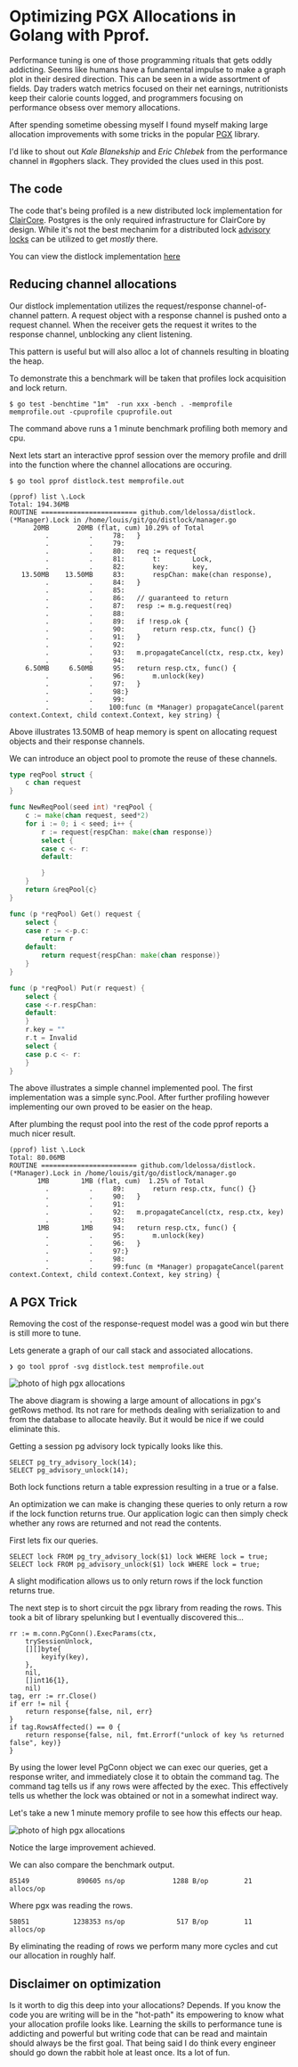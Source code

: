 # Optimizing PGX Allocations in Golang with Pprof.

Performance tuning is one of those programming rituals that gets oddly addicting. 
Seems like humans have a fundamental impulse to make a graph plot in their desired direction. 
This can be seen in a wide assortment of fields.
Day traders watch metrics focused on their net earnings, nutritionists keep their calorie counts logged, and programmers focusing on performance obsess over memory allocations.

After spending sometime obessing myself I found myself making large allocation improvements with some tricks in the popular [PGX](https://github.com/jackc/pgx) library.

I'd like to shout out *Kale Blanekship* and *Eric Chlebek* from the performance channel in #gophers slack. They provided the clues used in this post.

## The code

The code that's being profiled is a new distributed lock implementation for [ClairCore](https://github.com/quay/claircore/). 
Postgres is the only required infrastructure for ClairCore by design.
While it's not the best mechanim for a distributed lock [advisory locks](https://www.postgresql.org/docs/9.1/explicit-locking.html) can be utilized to get *mostly* there.

You can view the distlock implementation [here](https://github.com/ldelossa/distlock)

## Reducing channel allocations

Our distlock implementation utilizes the request/response channel-of-channel pattern.
A request object with a response channel is pushed onto a request channel. 
When the receiver gets the request it writes to the response channel, unblocking any client listening.

This pattern is useful but will also alloc a lot of channels resulting in bloating the heap.

To demonstrate this a benchmark will be taken that profiles lock acquisition and lock return. 

```shell
$ go test -benchtime "1m"  -run xxx -bench . -memprofile memprofile.out -cpuprofile cpuprofile.out
```
The command above runs a 1 minute benchmark profiling both memory and cpu.

Next lets start an interactive pprof session over the memory profile and drill into the function where the channel allocations are occuring.

```shell
$ go tool pprof distlock.test memprofile.out

(pprof) list \.Lock
Total: 194.36MB
ROUTINE ======================== github.com/ldelossa/distlock.(*Manager).Lock in /home/louis/git/go/distlock/manager.go
      20MB       20MB (flat, cum) 10.29% of Total
         .          .     78:	}
         .          .     79:
         .          .     80:	req := request{
         .          .     81:		t:        Lock,
         .          .     82:		key:      key,
   13.50MB    13.50MB     83:		respChan: make(chan response),
         .          .     84:	}
         .          .     85:
         .          .     86:	// guaranteed to return
         .          .     87:	resp := m.g.request(req)
         .          .     88:
         .          .     89:	if !resp.ok {
         .          .     90:		return resp.ctx, func() {}
         .          .     91:	}
         .          .     92:
         .          .     93:	m.propagateCancel(ctx, resp.ctx, key)
         .          .     94:
    6.50MB     6.50MB     95:	return resp.ctx, func() {
         .          .     96:		m.unlock(key)
         .          .     97:	}
         .          .     98:}
         .          .     99:
         .          .    100:func (m *Manager) propagateCancel(parent context.Context, child context.Context, key string) {
```

Above illustrates 13.50MB of heap memory is spent on allocating request objects and their response channels. 

We can introduce an object pool to promote the reuse of these channels. 

```go
type reqPool struct {
	c chan request
}

func NewReqPool(seed int) *reqPool {
	c := make(chan request, seed*2)
	for i := 0; i < seed; i++ {
		r := request{respChan: make(chan response)}
		select {
		case c <- r:
		default:

		}
	}
	return &reqPool{c}
}

func (p *reqPool) Get() request {
	select {
	case r := <-p.c:
		return r
	default:
		return request{respChan: make(chan response)}
	}
}

func (p *reqPool) Put(r request) {
	select {
	case <-r.respChan:
	default:
	}
	r.key = ""
	r.t = Invalid
	select {
	case p.c <- r:
	}
}
```

The above illustrates a simple channel implemented pool.
The first implementation was a simple sync.Pool.
After further profiling however implementing our own proved to be easier on the heap.

After plumbing the requst pool into the rest of the code pprof reports a much nicer result.

```
(pprof) list \.Lock
Total: 80.06MB
ROUTINE ======================== github.com/ldelossa/distlock.(*Manager).Lock in /home/louis/git/go/distlock/manager.go
       1MB        1MB (flat, cum)  1.25% of Total
         .          .     89:		return resp.ctx, func() {}
         .          .     90:	}
         .          .     91:
         .          .     92:	m.propagateCancel(ctx, resp.ctx, key)
         .          .     93:
       1MB        1MB     94:	return resp.ctx, func() {
         .          .     95:		m.unlock(key)
         .          .     96:	}
         .          .     97:}
         .          .     98:
         .          .     99:func (m *Manager) propagateCancel(parent context.Context, child context.Context, key string) {

```

## A PGX Trick

Removing the cost of the response-request model was a good win but there is still more to tune.

Lets generate a graph of our call stack and associated allocations.
```
❯ go tool pprof -svg distlock.test memprofile.out
```

![photo of high pgx allocations](/profile001.png)

The above diagram is showing a large amount of allocations in pgx's getRows method. 
Its not rare for methods dealing with serialization to and from the database to allocate heavily.
But it would be nice if we could eliminate this.

Getting a session pg advisory lock typically looks like this.
```
SELECT pg_try_advisory_lock(14);
SELECT pg_advisory_unlock(14);
```

Both lock functions return a table expression resulting in a true or a false. 

An optimization we can make is changing these queries to only return a row if the lock function returns true.
Our application logic can then simply check whether any rows are returned and not read the contents. 

First lets fix our queries.
```
SELECT lock FROM pg_try_advisory_lock($1) lock WHERE lock = true;
SELECT lock FROM pg_advisory_unlock($1) lock WHERE lock = true;
```

A slight modification allows us to only return rows if the lock function returns true.

The next step is to short circuit the pgx library from reading the rows. 
This took a bit of library spelunking but I eventually discovered this...

```
rr := m.conn.PgConn().ExecParams(ctx,
    trySessionUnlock,
    [][]byte{
        keyify(key),
    },
    nil,
    []int16{1},
    nil)
tag, err := rr.Close()
if err != nil {
    return response{false, nil, err}
}
if tag.RowsAffected() == 0 {
    return response{false, nil, fmt.Errorf("unlock of key %s returned false", key)}
}
```

By using the lower level PgConn object we can exec our queries, get a response writer, and immediately close it to obtain the command tag.
The command tag tells us if any rows were affected by the exec. This effectively tells us whether the lock was obtained or not in a somewhat indirect way.

Let's take a new 1 minute memory profile to see how this effects our heap.

![photo of high pgx allocations](/profile002.png)

Notice the large improvement achieved.

We can also compare the benchmark output.

```
85149            890605 ns/op            1288 B/op         21 allocs/op
```
Where pgx was reading the rows.

```
58051           1238353 ns/op             517 B/op         11 allocs/op
```

By eliminating the reading of rows we perform many more cycles and cut our allocation in roughly half.

## Disclaimer on optimization

Is it worth to dig this deep into your allocations? Depends.
If you know the code you are writing will be in the "hot-path" its empowering to know what your allocation profile looks like.
Learning the skills to performance tune is addicting and powerful but writing code that can be read and maintain should always be the first goal.
That being said I do think every engineer should go down the rabbit hole at least once. Its a lot of fun.

